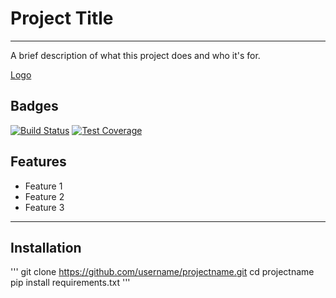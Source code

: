 # Project Title
* * *

A brief description of what this project does and who it's for.

[Logo](http://logo_link)

## Badges

[![Build Status](http://badge_link)](https://travis-ci.org/username/projectname)
[![Test Coverage](http://badge_link)](https://coveralls.io/github/username/projectname)

## Features

- Feature 1
- Feature 2
- Feature 3

* * *

## Installation

'''
git clone https://github.com/username/projectname.git
cd projectname
pip install requirements.txt
'''

